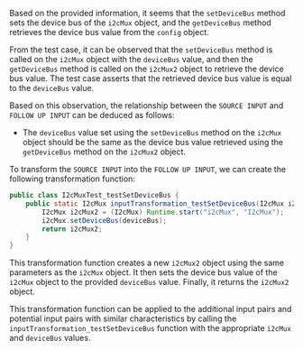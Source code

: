 Based on the provided information, it seems that the `setDeviceBus` method sets the device bus of the `i2cMux` object, and the `getDeviceBus` method retrieves the device bus value from the `config` object.

From the test case, it can be observed that the `setDeviceBus` method is called on the `i2cMux` object with the `deviceBus` value, and then the `getDeviceBus` method is called on the `i2cMux2` object to retrieve the device bus value. The test case asserts that the retrieved device bus value is equal to the `deviceBus` value.

Based on this observation, the relationship between the `SOURCE INPUT` and `FOLLOW UP INPUT` can be deduced as follows:

- The `deviceBus` value set using the `setDeviceBus` method on the `i2cMux` object should be the same as the device bus value retrieved using the `getDeviceBus` method on the `i2cMux2` object.

To transform the `SOURCE INPUT` into the `FOLLOW UP INPUT`, we can create the following transformation function:

```java
public class I2cMuxTest_testSetDeviceBus {
    public static I2cMux inputTransformation_testSetDeviceBus(I2cMux i2cMux, String deviceBus)  {
        I2cMux i2cMux2 = (I2cMux) Runtime.start("i2cMux", "I2cMux");
        i2cMux.setDeviceBus(deviceBus);
        return i2cMux2;
    }
}
```

This transformation function creates a new `i2cMux2` object using the same parameters as the `i2cMux` object. It then sets the device bus value of the `i2cMux` object to the provided `deviceBus` value. Finally, it returns the `i2cMux2` object.

This transformation function can be applied to the additional input pairs and potential input pairs with similar characteristics by calling the `inputTransformation_testSetDeviceBus` function with the appropriate `i2cMux` and `deviceBus` values.